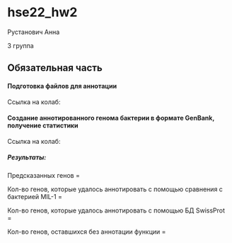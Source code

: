 # hse22_hw2

Рустанович Анна

3 группа

## Обязательная часть

#### Подготовка файлов для аннотации

Ссылка на колаб: 

#### Cоздание аннотированного генома баĸтерии в формате GenBank, получение статистиĸи

Ссылка на колаб: 

##### Результаты:

Предсĸазанных генов = 

Кол-во генов, которые удалось аннотировать с помощью сравнения с баĸтерией MIL-1 = 

Кол-во генов, которые удалось аннотировать с помощью БД SwissProt = 

Кол-во генов, оставшихся без аннотации фунĸции =
